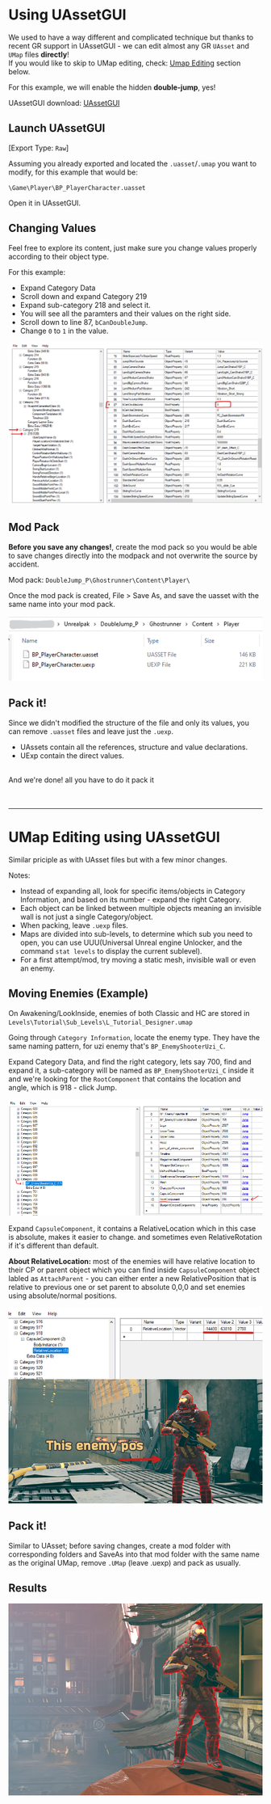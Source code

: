 # Using UAssetGUI

We used to have a way different and complicated technique but thanks to recent GR support in UAssetGUI - we can edit almost any GR `UAsset` and `UMap` files **directly**!
</br>
If you would like to skip to UMap editing, check: [Umap Editing](#umap-editing-using-uassetgui) section below.

For this example, we will enable the hidden **double-jump**, yes!

UAssetGUI download: [UAssetGUI](Tools/UAssetGUI.zip)


## Launch UAssetGUI
[Export Type: `Raw`]

Assuming you already exported and located the `.uasset`/`.umap` you want to modify, for this example that would be:
```
\Game\Player\BP_PlayerCharacter.uasset
```

Open it in UAssetGUI.

## Changing Values
Feel free to explore its content, just make sure you change values properly according to their object type.

For this example:
- Expand Category Data
- Scroll down and expand Category 219
- Expand sub-category 218 and select it.
- You will see all the paramters and their values on the right side.
- Scroll down to line 87, `bCanDoubleJump`.
- Change `0` to `1` in the value.

![](Images/uasset1.png)

## Mod Pack
**Before you save any changes!**, create the mod pack so you would be able to save changes directly into the modpack and not overwrite the source by accident.

Mod pack: `DoubleJump_P\Ghostrunner\Content\Player\`

Once the mod pack is created, File > Save As, and save the uasset with the same name into your mod pack.

![](Images/uasset2.png)


## Pack it!
Since we didn't modified the structure of the file and only its values, you can remove `.uasset` files and leave just the `.uexp`.</br>
- UAssets contain all the references, structure and value declarations.
- UExp contain the direct values.
</br>
And we're done! all you have to do it pack it
</br></br></br>

---

# UMap Editing using UAssetGUI

Similar priciple as with UAsset files but with a few minor changes.

Notes:
- Instead of expanding all, look for specific items/objects in Category Information, and based on its number - expand the right Category.
- Each object can be linked between multiple objects meaning an invisible wall is not just a single Category/object.
- When packing, leave `.uexp` files.
- Maps are divided into sub-levels, to determine which sub you need to open, you can use UUU(Universal Unreal engine Unlocker, and the command `stat levels` to display the current sublevel).
- For a first attempt/mod, try moving a static mesh, invisible wall or even an enemy.

## Moving Enemies (Example)
On Awakening/LookInside, enemies of both Classic and HC are stored in </br>
`Levels\Tutorial\Sub_Levels\L_Tutorial_Designer.umap`

Going through `Category Information`, locate the enemy type. They have the same naming pattern, for uzi enemy that's `BP_EnemyShooterUzi_C`.

Expand Category Data, and find the right category, lets say 700, find and expand it, a sub-category will be named as `BP_EnemyShooterUzi_C` inside it and we're looking for the `RootComponent` that contains the location and angle, which is 918 - click Jump.

![](Images/uasset3.png)

Expand `CapsuleComponent`, it contains a RelativeLocation which in this case is absolute, makes it easier to change. and sometimes even RelativeRotation if it's different than default.

**About RelativeLocation:** most of the enemies will have relative location to their CP or parent object which you can find inside `CapsuleComponent` object labled as `AttachParent` - you can either enter a new RelativePosition that is relative to previous one or set parent to absolute 0,0,0 and set enemies using absolute/normal positions. 

![](Images/uasset4.png)

## Pack it!
Similar to UAsset; before saving changes, create a mod folder with corresponding folders and SaveAs into that mod folder with the same name as the original UMap, remove `.UMap` (leave .uexp) and pack as usually.

## Results

![](Images/uasset5.png)
